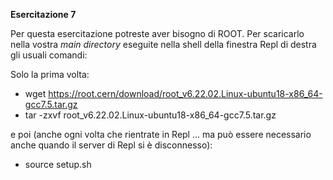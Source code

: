 **Esercitazione 7**

Per questa esercitazione potreste aver bisogno di ROOT. Per scaricarlo nella vostra _main directory_ eseguite nella shell della finestra Repl di destra gli usuali comandi:

Solo la prima volta:
  * wget https://root.cern/download/root_v6.22.02.Linux-ubuntu18-x86_64-gcc7.5.tar.gz
  * tar -zxvf root_v6.22.02.Linux-ubuntu18-x86_64-gcc7.5.tar.gz

e poi (anche ogni volta che rientrate in Repl ... ma può essere necessario anche quando il server di Repl si è disconnesso):
  * source setup.sh
